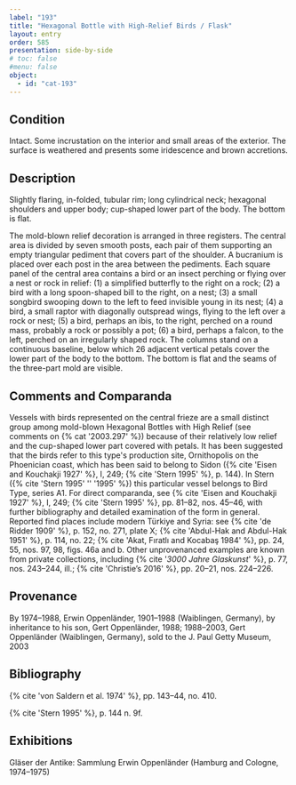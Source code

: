 ```yaml
---
label: "193"
title: "Hexagonal Bottle with High-Relief Birds / Flask"
layout: entry
order: 585
presentation: side-by-side
# toc: false
#menu: false 
object:
  - id: "cat-193"
---
```


## Condition

Intact. Some incrustation on the interior and small areas of the exterior. The surface is weathered and presents some iridescence and brown accretions.

## Description

Slightly flaring, in-folded, tubular rim; long cylindrical neck; hexagonal shoulders and upper body; cup-shaped lower part of the body. The bottom is flat.

The mold-blown relief decoration is arranged in three registers. The central area is divided by seven smooth posts, each pair of them supporting an empty triangular pediment that covers part of the shoulder. A bucranium is placed over each post in the area between the pediments. Each square panel of the central area contains a bird or an insect perching or flying over a nest or rock in relief: (1) a simplified butterfly to the right on a rock; (2) a bird with a long spoon-shaped bill to the right, on a nest; (3) a small songbird swooping down to the left to feed invisible young in its nest; (4) a bird, a small raptor with diagonally outspread wings, flying to the left over a rock or nest; (5) a bird, perhaps an ibis, to the right, perched on a round mass, probably a rock or possibly a pot; (6) a bird, perhaps a falcon, to the left, perched on an irregularly shaped rock. The columns stand on a continuous baseline, below which 26 adjacent vertical petals cover the lower part of the body to the bottom. The bottom is flat and the seams of the three-part mold are visible.

## Comments and Comparanda

Vessels with birds represented on the central frieze are a small distinct group among mold-blown Hexagonal Bottles with High Relief (see comments on {% cat '2003.297' %}) because of their relatively low relief and the cup-shaped lower part covered with petals. It has been suggested that the birds refer to this type's production site, Ornithopolis on the Phoenician coast, which has been said to belong to Sidon ({% cite 'Eisen and Kouchakji 1927' %}, I, 249; {% cite 'Stern 1995' %}, p. 144). In Stern ({% cite 'Stern 1995' '' '1995' %}) this particular vessel belongs to Bird Type, series A1. For direct comparanda, see {% cite 'Eisen and Kouchakji 1927' %}, I, 249; {% cite 'Stern 1995' %}, pp. 81–82, nos. 45–46, with further bibliography and detailed examination of the form in general. Reported find places include modern Türkiye and Syria: see {% cite 'de Ridder 1909' %}, p. 152, no. 271, plate X; {% cite 'Abdul-Hak and Abdul-Hak 1951' %}, p. 114, no. 22; {% cite 'Akat, Fıratlı and Kocabaş 1984' %}, pp. 24, 55, nos. 97, 98, figs. 46a and b. Other unprovenanced examples are known from private collections, including {% cite '*3000 Jahre Glaskunst*' %}, p. 77, nos. 243–244, ill.; {% cite 'Christie’s 2016' %}, pp. 20–21, nos. 224–226.

## Provenance

By 1974–1988, Erwin Oppenländer, 1901–1988 (Waiblingen, Germany), by inheritance to his son, Gert Oppenländer, 1988; 1988–2003, Gert Oppenländer (Waiblingen, Germany), sold to the J. Paul Getty Museum, 2003

## Bibliography

{% cite 'von Saldern et al. 1974' %}, pp. 143–44, no. 410.

{% cite 'Stern 1995' %}, p. 144 n. 9f.

## Exhibitions

Gläser der Antike: Sammlung Erwin Oppenländer (Hamburg and Cologne, 1974–1975)